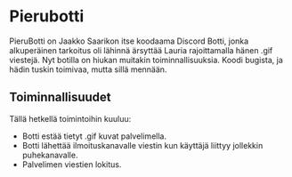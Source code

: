 # Pierubotti

PieruBotti on Jaakko Saarikon itse koodaama Discord Botti, jonka alkuperäinen tarkoitus oli lähinnä ärsyttää Lauria rajoittamalla hänen .gif viestejä.
Nyt botilla on hiukan muitakin toiminnallisuuksia.
Koodi bugista, ja hädin tuskin toimivaa, mutta sillä mennään.

## Toiminnallisuudet

Tällä hetkellä toimintoihin kuuluu:

- Botti estää tietyt .gif kuvat palvelimella.
- Botti lähettää ilmoituskanavalle viestin kun käyttäjä liittyy jollekkin puhekanavalle.
- Palvelimen viestien lokitus.
